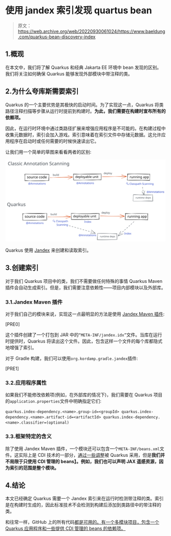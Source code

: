 # 使用 jandex 索引发现 quartus bean

> 原文：<https://web.archive.org/web/20220930061024/https://www.baeldung.com/quarkus-bean-discovery-index>

## 1.概观

在本文中，我们将了解 Quarkus 和经典 Jakarta EE 环境中 bean 发现的区别。我们将关注如何确保 Quarkus 能够发现外部模块中带注释的类。

## 2.为什么夸库斯需要索引

Quarkus 的一个主要优势是其极快的启动时间。为了实现这一点，Quarkus 将类路径注释扫描等步骤从运行时提前到构建时。**为此，我们需要在构建时宣布所有的依赖项。**

因此，在运行时环境中通过类路径扩展来增强应用程序是不可能的。在构建过程中收集元数据时，索引会加入游戏。索引意味着在索引文件中存储元数据。这允许应用程序在启动时或任何需要的时候快速读出它。

让我们用一个简单的草图来看看两者的区别:

[![](img/f0d522fa5c61937bb6f78a1729ce46ee.png)](/web/20220525135902/https://www.baeldung.com/wp-content/uploads/2021/11/q1.svg)

Quarkus 使用 [Jandex](https://web.archive.org/web/20220525135902/https://github.com/wildfly/jandex) 来创建和读取索引。

## 3.创建索引

对于我们 Quarkus 项目中的类，我们不需要做任何特殊的事情 Quarkus Maven 插件会自动生成索引。但是，我们需要注意依赖性——项目内部模块以及外部库。

### 3.1.Jandex Maven 插件

对于我们自己的模块来说，实现这一点最明显的方法是使用 [Jandex Maven 插件](https://web.archive.org/web/20220525135902/https://github.com/wildfly/jandex-maven-plugin):

[PRE0]

这个插件创建了一个打包到 JAR 中的`“META-INF/jandex.idx”`文件。当库在运行时提供时，Quarkus 将读出这个文件。因此，包含这样一个文件的每个库都隐式地增强了索引。

对于 Gradle 构建，我们可以使用`org.kordamp.gradle.jandex`插件:

[PRE1]

### 3.2.应用程序属性

如果我们不能修改依赖项(例如，在外部库的情况下)，我们需要在 Quarkus 项目的`application.properties`文件中明确指定它们:

`quarkus.index-dependency.<name>.group-id=<groupId>
quarkus.index-dependency.<name>.artifact-id=<artifactId>
quarkus.index-dependency.<name>.classifier=(optional)`

### 3.3.框架特定的含义

除了使用 Jandex Maven 插件，一个模块还可以包含一个`META-INF/beans.xml`文件。这实际上是 CDI 技术的一部分，[通过一些调整](https://web.archive.org/web/20220525135902/https://quarkus.io/guides/cdi-reference)被 Quarkus 采用，但是**我们并不局限于只使用 CDI 管理的 beans】。例如，我们也可以声明 JAX 遥感资源，因为索引的范围是整个模块。**

## 4.结论

本文已经确定 Quarkus 需要一个 Jandex 索引来在运行时检测带注释的类。索引是在构建时生成的，因此标准技术不会检测到构建后添加到类路径中的带注释的类。

和往常一样，GitHub 上的所有代码[都是可用的。有一个多模块项目，包含一个 Quarkus 应用程序和一些提供 CDI 管理的 beans 的依赖项。](https://web.archive.org/web/20220525135902/https://github.com/eugenp/tutorials/tree/master/quarkus-jandex)